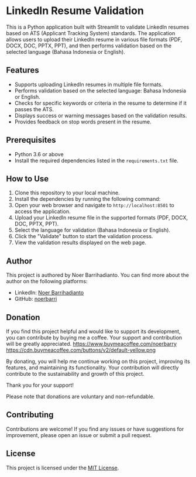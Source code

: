 # LinkedIn Resume Validation

This is a Python application built with Streamlit to validate LinkedIn resumes based on ATS (Applicant Tracking System) standards. The application allows users to upload their LinkedIn resume in various file formats (PDF, DOCX, DOC, PPTX, PPT), and then performs validation based on the selected language (Bahasa Indonesia or English).

## Features

- Supports uploading LinkedIn resumes in multiple file formats.
- Performs validation based on the selected language: Bahasa Indonesia or English.
- Checks for specific keywords or criteria in the resume to determine if it passes the ATS.
- Displays success or warning messages based on the validation results.
- Provides feedback on stop words present in the resume.

## Prerequisites

- Python 3.6 or above
- Install the required dependencies listed in the `requirements.txt` file.

## How to Use

1. Clone this repository to your local machine.
2. Install the dependencies by running the following command:
4. Open your web browser and navigate to `http://localhost:8501` to access the application.
5. Upload your LinkedIn resume file in the supported formats (PDF, DOCX, DOC, PPTX, PPT).
6. Select the language for validation (Bahasa Indonesia or English).
7. Click the "Validate" button to start the validation process.
8. View the validation results displayed on the web page.

## Author

This project is authored by Noer Barrihadianto. You can find more about the author on the following platforms:

- LinkedIn: [Noer Barrihadianto](https://www.linkedin.com/in/noerbarry/)
- GitHub: [noerbarri](https://github.com/noerbarry)

## Donation
If you find this project helpful and would like to support its development, you can contribute by buying me a coffee. Your support and contribution will be greatly appreciated.
https://www.buymeacoffee.com/noerbarry
https://cdn.buymeacoffee.com/buttons/v2/default-yellow.png

By donating, you will help me continue working on this project, improving its features, and maintaining its functionality. Your contribution will directly contribute to the sustainability and growth of this project.

Thank you for your support!

Please note that donations are voluntary and non-refundable.


## Contributing

Contributions are welcome! If you find any issues or have suggestions for improvement, please open an issue or submit a pull request.

## License

This project is licensed under the [MIT License](LICENSE).
